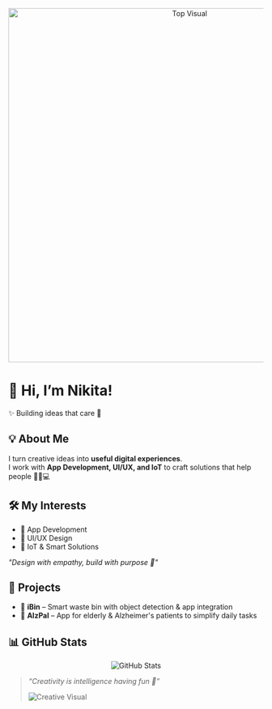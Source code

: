 <!-- Top Image -->
<p align="center">
  <img src="https://i.pinimg.com/1200x/17/dc/25/17dc252f86f9a465b484e7777e0416f9.jpg" alt="Top Visual" width="700"/>
</p>

# 🌸 Hi, I’m Nikita!  

✨ Building ideas that care 💫  

## 💡 About Me  
I turn creative ideas into **useful digital experiences**.  
I work with **App Development, UI/UX, and IoT** to craft solutions that help people 🌱🎨💻  

## 🛠️ My Interests  
- 📱 App Development  
- 🎨 UI/UX Design  
- 🔌 IoT & Smart Solutions  

*"Design with empathy, build with purpose 🌷"*  

## 🌸 Projects  
- 💖 **iBin** – Smart waste bin with object detection & app integration  
- 💫 **AlzPal** – App for elderly & Alzheimer's patients to simplify daily tasks  

## 📊 GitHub Stats
<p align="center">
  <img src="https://github-readme-stats.vercel.app/api?username=Nikita000kumari&show_icons=true&theme=soft-green" alt="GitHub Stats" />
</p>


> *“Creativity is intelligence having fun 🌸”*  
> 
> ![Creative Visual](https://i.pinimg.com/1200x/1c/7a/aa/1c7aaabe56b525152de58876c3a340d7.jpg)

